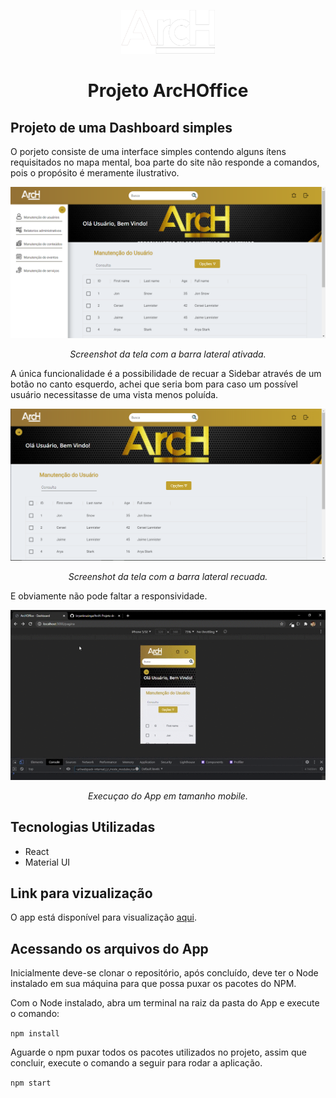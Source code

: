 <p align="center"><img src="./src/Assets/logo.png" alt="logo" height="70" width="150"/></p>
<h1 align="center">Projeto ArcHOffice</h1>

<h2>Projeto de uma Dashboard simples</h2>

<p>O porjeto consiste de uma interface simples contendo alguns ítens requisitados no mapa mental, boa parte do site não responde a comandos, pois o propósito é meramente ilustrativo.</p>

<p align="center"><img src="./src/Assets/mainWithSidebar.png" alt="Tela com Sidebar" /></p>
<p align="center"><i>Screenshot da tela com a barra lateral ativada.</i></p>

<p>A única funcionalidade é a possibilidade de recuar a Sidebar através de um botão no canto esquerdo, achei que seria bom para caso um possível usuário necessitasse de uma vista menos poluída.</p>

<p align="center"><img src="./src/Assets/mainScreen.png" alt="Tela sem Sidebar" /></p>
<p align="center"><i>Screenshot da tela com a barra lateral recuada.</i></p>

<p>E obviamente não pode faltar a responsividade.</p>
<p align="center"><img src="./src/Assets/gif.gif" alt="App Mobile" /></p>
<p align="center"><i>Execuçao do App em tamanho mobile.</i></p>

<h2>Tecnologias Utilizadas</h2>

<ul>
  <li>React</li>
  <li>Material UI</li>
</ul>

<h2>Link para vizualização</h2>
<p>O app está disponível para visualização <a href="https://arch.vercel.app/">aqui</a>.</p>

<h2>Acessando os arquivos do App</h2>

<p>Inicialmente deve-se clonar o repositório, após concluído, deve ter o Node instalado em sua máquina para que possa puxar os pacotes do NPM.</p>
<p>Com o Node instalado, abra um terminal na raiz da pasta do App e execute o comando:</p>
<code>npm install</code>
<p>Aguarde o npm puxar todos os pacotes utilizados no projeto, assim que concluir, execute o comando a seguir para rodar a aplicação.</p>
<code>npm start</code>
